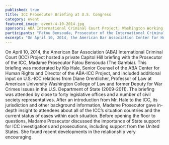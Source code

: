 ```yaml
---
published: true
title: ICC Prosecutor Briefing at U.S. Congress
category: event
featured_image: event-4-10-2014.jpg
sponsors: ABA International Criminal Court Project; Washington Working Group on the ICC
participants: "Fatou Bensouda, Prosecutor of the International Criminal Court; Prof. Diane Orentlicher, Professor of Law at American University Washington College of Law and former Deputy for War Crimes Issues in the U.S. Department of State; Moderator Kip Hale, Senior Counsel at the ABA Center for Human Rights and Director of the ABA International Criminal Court Project"
excerpt: "On April 10, 2014, the American Bar Association Center for Human Rights and its International Criminal Court (ICC) Project hosted a private Capitol Hill briefing with the Prosecutor of the ICC, Madame Prosecutor Fatou Bensouda (The Gambia)."
---
```

On April 10, 2014, the American Bar Association (ABA) International Criminal Court (ICC) Project hosted a private Capitol Hill briefing with the Prosecutor of the ICC, Madame Prosecutor Fatou Bensouda (The Gambia). This briefing was moderated by Kip Hale, Senior Counsel of the ABA Center for Human Rights and Director of the ABA-ICC Project, and included additional input on U.S.-ICC relations from Diane Orentlicher, Professor of Law at American University Washington College of Law and former Deputy for War Crimes Issues in the U.S. Department of State (2009-2011). The briefing was attended by close to forty legislative offices and a number of civil society representatives. After an introduction from Mr. Hale to the ICC, its jurisdiction and other background information, Madame Prosecutor gave in-depth insight to attendees about all of the ICC’s situation countries and the current status of cases within each situation. Before opening the floor to questions, Madame Prosecutor discussed the importance of State support for ICC investigations and prosecutions, including support from the United States. She found recent developments in the relationship very encouraging.
